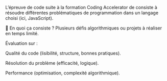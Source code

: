L’épreuve de code suite à la formation Coding Accelerator de consiste à résoudre différentes problématiques de programmation dans un langage choisi (ici, JavaScript).

📌 En quoi ça consiste ? Plusieurs défis algorithmiques ou projets à réaliser en temps limité.

Évaluation sur :

Qualité du code (lisibilité, structure, bonnes pratiques).

Résolution du problème (efficacité, logique).

Performance (optimisation, complexité algorithmique).